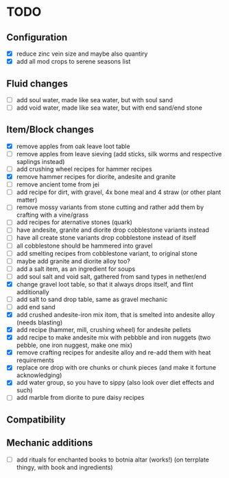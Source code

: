 # TODO

## Configuration

- [x] reduce zinc vein size and maybe also quantiry
- [x] add all mod crops to serene seasons list

## Fluid changes

- [ ] add soul water, made like sea water, but with soul sand
- [ ] add void water, made like sea water, but with end sand/end stone

## Item/Block changes

- [x] remove apples from oak leave loot table
- [ ] remove apples from leave sieving (add sticks, silk worms and respective saplings instead)
- [ ] add crushing wheel recipes for hammer recipes
- [x] remove hammer recipes for diorite, andesite and granite
- [ ] remove ancient tome from jei
- [ ] add recipe for dirt, with gravel, 4x bone meal and 4 straw (or other plant matter)
- [ ] remove mossy variants from stone cutting and rather add them by crafting with a vine/grass
- [ ] add recipes for aternative stones (quark)
- [ ] have andesite, granite and diorite drop cobblestone variants instead
- [ ] have all create stone variants drop cobblestone instead of itself
- [ ] all cobblestone should be hammered into gravel
- [ ] add smelting recipes from cobblestone variant, to original stone
- [ ] maybe add granite and diorite alloy too?
- [ ] add a salt item, as an ingredient for soups
- [ ] add soul salt and void salt, gathered from sand types in nether/end
- [x] change gravel loot table, so that it always drops itself, and flint additionally
- [ ] add salt to sand drop table, same as gravel mechanic
- [ ] add end sand
- [x] add crushed andesite-iron mix itom, that is smelted into andesite alloy (needs blasting)
- [x] add recipe (hammer, mill, crushing wheel) for andesite pellets
- [x] add recipe to make andesite mix with pebbble and iron nuggets (two pebble, one iron nuggest, make one mix)
- [x] remove crafting recipes for andesite alloy and re-add them with heat requirements
- [x] replace ore drop with ore chunks or chunk pieces (and make it fortune acknowledging)
- [x] add water group, so you have to sippy (also look over diet effects and such)
- [ ] add marble from diorite to pure daisy recipes

## Compatibility

## Mechanic additions
- [ ] add rituals for enchanted books to botnia altar (works!) (on terrplate thingy, with book and ingredients)